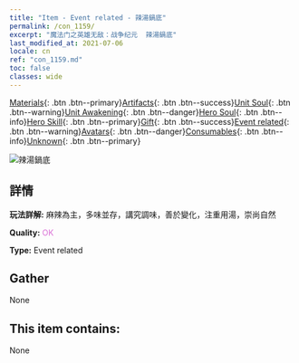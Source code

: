 ```yaml
---
title: "Item - Event related - 辣湯鍋底"
permalink: /con_1159/
excerpt: "魔法门之英雄无敌：战争纪元  辣湯鍋底"
last_modified_at: 2021-07-06
locale: cn
ref: "con_1159.md"
toc: false
classes: wide
---
```

 [Materials](/ItemsCN/){: .btn .btn--primary}[Artifacts](/ItemsCN/Artifacts/){: .btn .btn--success}[Unit Soul](/ItemsCN/UnitSoul/){: .btn .btn--warning}[Unit Awakening](/ItemsCN/UnitAwakening/){: .btn .btn--danger}[Hero Soul](/ItemsCN/HeroSoul/){: .btn .btn--info}[Hero Skill](/ItemsCN/HeroSkill/){: .btn .btn--primary}[Gift](/ItemsCN/Gift/){: .btn .btn--success}[Event related](/ItemsCN/Events/){: .btn .btn--warning}[Avatars](/ItemsCN/Avatars/){: .btn .btn--danger}[Consumables](/ItemsCN/Consumables/){: .btn .btn--info}[Unknown](/ItemsCN/Unknown/){: .btn .btn--primary}

 ![辣湯鍋底](/images/t/i_8150002.png)

## 詳情
 **玩法詳解:** 麻辣為主，多味並存，講究調味，善於變化，注重用湯，崇尚自然

 **Quality:** <span style="color: #DA70D6">OK</span>

 **Type:** Event related

## Gather

  None

## This item contains:

  None

